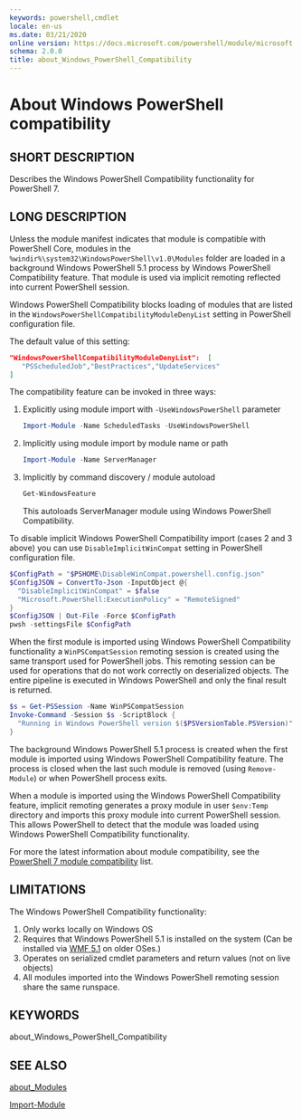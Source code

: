 ```yaml
---
keywords: powershell,cmdlet
locale: en-us
ms.date: 03/21/2020
online version: https://docs.microsoft.com/powershell/module/microsoft.powershell.core/about/about_windows_powershell_compatibility?view=powershell-7.x&WT.mc_id=ps-gethelp
schema: 2.0.0
title: about_Windows_PowerShell_Compatibility
---
```

# About Windows PowerShell compatibility

## SHORT DESCRIPTION

Describes the Windows PowerShell Compatibility functionality for PowerShell 7.

## LONG DESCRIPTION

Unless the module manifest indicates that module is compatible with PowerShell
Core, modules in the `%windir%\system32\WindowsPowerShell\v1.0\Modules` folder
are loaded in a background Windows PowerShell 5.1 process by Windows PowerShell
Compatibility feature. That module is used via implicit remoting reflected into
current PowerShell session.

Windows PowerShell Compatibility blocks loading of modules that are listed in
the `WindowsPowerShellCompatibilityModuleDenyList` setting in PowerShell
configuration file.

The default value of this setting:

```json
"WindowsPowerShellCompatibilityModuleDenyList":  [
   "PSScheduledJob","BestPractices","UpdateServices"
]
```

The compatibility feature can be invoked in three ways:

1. Explicitly using module import with `-UseWindowsPowerShell` parameter

   ```powershell
   Import-Module -Name ScheduledTasks -UseWindowsPowerShell
   ```

1. Implicitly using module import by module name or path

   ```powershell
   Import-Module -Name ServerManager
   ```

1. Implicitly by command discovery / module autoload

   ```powershell
   Get-WindowsFeature
   ```

   This autoloads ServerManager module using Windows PowerShell Compatibility.

To disable implicit Windows PowerShell Compatibility import (cases 2 and 3
above) you can use `DisableImplicitWinCompat` setting in PowerShell
configuration file.

```powershell
$ConfigPath = "$PSHOME\DisableWinCompat.powershell.config.json"
$ConfigJSON = ConvertTo-Json -InputObject @{
  "DisableImplicitWinCompat" = $false
  "Microsoft.PowerShell:ExecutionPolicy" = "RemoteSigned"
}
$ConfigJSON | Out-File -Force $ConfigPath
pwsh -settingsFile $ConfigPath
```

When the first module is imported using Windows PowerShell Compatibility
functionality a `WinPSCompatSession` remoting session is created using the same
transport used for PowerShell jobs. This remoting session can be used for
operations that do not work correctly on deserialized objects. The entire
pipeline is executed in Windows PowerShell and only the final result is
returned.

```powershell
$s = Get-PSSession -Name WinPSCompatSession
Invoke-Command -Session $s -ScriptBlock {
  "Running in Windows PowerShell version $($PSVersionTable.PSVersion)"
}
```

The background Windows PowerShell 5.1 process is created when the first module
is imported using Windows PowerShell Compatibility feature. The process is
closed when the last such module is removed (using `Remove-Module`) or when
PowerShell process exits.

When a module is imported using the Windows PowerShell Compatibility feature,
implicit remoting generates a proxy module in user `$env:Temp` directory and
imports this proxy module into current PowerShell session. This allows
PowerShell to detect that the module was loaded using Windows PowerShell
Compatibility functionality.

For more the latest information about module compatibility, see the
[PowerShell 7 module compatibility](https://aka.ms/PSModuleCompat) list.

## LIMITATIONS

The Windows PowerShell Compatibility functionality:

1. Only works locally on Windows OS
1. Requires that Windows PowerShell 5.1 is installed on the system (Can be
   installed via [WMF 5.1](/powershell/scripting/wmf/setup/install-configure)
   on older OSes.)
1. Operates on serialized cmdlet parameters and return values (not on live
   objects)
1. All modules imported into the Windows PowerShell remoting session share the
   same runspace.

## KEYWORDS

about_Windows_PowerShell_Compatibility

## SEE ALSO

[about_Modules](about_Modules.md)

[Import-Module](../Import-Module.md)
